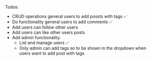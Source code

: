 Todos: 

- CRUD operations general users to add possts with tags ✅
- Do functionality general users to add comments ✅
- Add users can follow other users
- Add users can like other users posts
- Add admin functionality: 
    - List and manage users ✅
    - Only admin can add tags so to be shown in the dropdown when users want to add post with tags